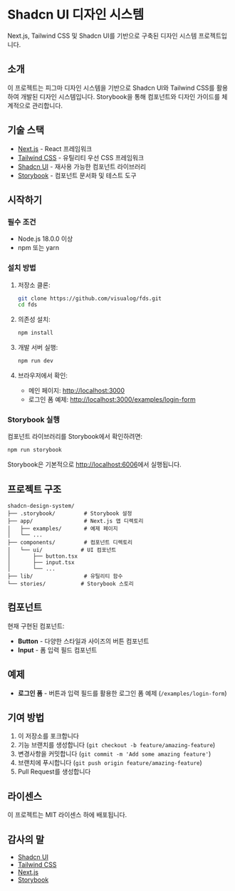 # Shadcn UI 디자인 시스템

Next.js, Tailwind CSS 및 Shadcn UI를 기반으로 구축된 디자인 시스템 프로젝트입니다.

## 소개

이 프로젝트는 피그마 디자인 시스템을 기반으로 Shadcn UI와 Tailwind CSS를 활용하여 개발된 디자인 시스템입니다. Storybook을 통해 컴포넌트와 디자인 가이드를 체계적으로 관리합니다.

## 기술 스택

- [Next.js](https://nextjs.org/) - React 프레임워크
- [Tailwind CSS](https://tailwindcss.com/) - 유틸리티 우선 CSS 프레임워크
- [Shadcn UI](https://ui.shadcn.com/) - 재사용 가능한 컴포넌트 라이브러리
- [Storybook](https://storybook.js.org/) - 컴포넌트 문서화 및 테스트 도구

## 시작하기

### 필수 조건

- Node.js 18.0.0 이상
- npm 또는 yarn

### 설치 방법

1. 저장소 클론:
   ```bash
   git clone https://github.com/visualog/fds.git
   cd fds
   ```

2. 의존성 설치:
   ```bash
   npm install
   ```

3. 개발 서버 실행:
   ```bash
   npm run dev
   ```
   
4. 브라우저에서 확인:
   - 메인 페이지: [http://localhost:3000](http://localhost:3000)
   - 로그인 폼 예제: [http://localhost:3000/examples/login-form](http://localhost:3000/examples/login-form)

### Storybook 실행

컴포넌트 라이브러리를 Storybook에서 확인하려면:

```bash
npm run storybook
```

Storybook은 기본적으로 [http://localhost:6006](http://localhost:6006)에서 실행됩니다.

## 프로젝트 구조

```
shadcn-design-system/
├── .storybook/         # Storybook 설정
├── app/                # Next.js 앱 디렉토리
│   ├── examples/       # 예제 페이지
│   └── ...
├── components/         # 컴포넌트 디렉토리
│   └── ui/            # UI 컴포넌트
│       ├── button.tsx
│       ├── input.tsx
│       └── ...
├── lib/                # 유틸리티 함수
└── stories/           # Storybook 스토리
```

## 컴포넌트

현재 구현된 컴포넌트:

- **Button** - 다양한 스타일과 사이즈의 버튼 컴포넌트
- **Input** - 폼 입력 필드 컴포넌트

## 예제

- **로그인 폼** - 버튼과 입력 필드를 활용한 로그인 폼 예제 (`/examples/login-form`)

## 기여 방법

1. 이 저장소를 포크합니다
2. 기능 브랜치를 생성합니다 (`git checkout -b feature/amazing-feature`)
3. 변경사항을 커밋합니다 (`git commit -m 'Add some amazing feature'`)
4. 브랜치에 푸시합니다 (`git push origin feature/amazing-feature`)
5. Pull Request를 생성합니다

## 라이센스

이 프로젝트는 MIT 라이센스 하에 배포됩니다.

## 감사의 말

- [Shadcn UI](https://ui.shadcn.com/)
- [Tailwind CSS](https://tailwindcss.com/)
- [Next.js](https://nextjs.org/)
- [Storybook](https://storybook.js.org/)